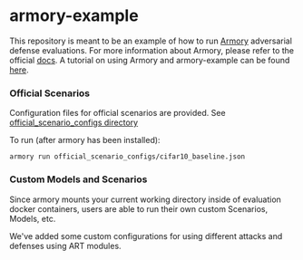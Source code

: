 # armory-example
This repository is meant to be an example of how to run 
[Armory](https://github.com/twosixlabs/armory) adversarial defense evaluations.
For more information about Armory, please refer to the official
[docs](https://armory.readthedocs.io/en/latest/). A tutorial on using Armory and
armory-example can be found [here](TUTORIAL.md).

### Official Scenarios
Configuration files for official scenarios are provided. 
See [official_scenario_configs directory](official_scenario_configs)

To run (after armory has been installed):
```
armory run official_scenario_configs/cifar10_baseline.json
```

### Custom Models and Scenarios
Since armory mounts your current working directory inside of evaluation docker 
containers, users are able to run their own custom Scenarios, Models, etc.

We've added some custom configurations for using different attacks and 
defenses using ART modules.
